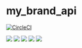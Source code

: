# my_brand_api

[![CircleCI](https://circleci.com/gh/alaintresor/my_brand_api.svg?style=shield)](https://app.circleci.com/pipelines/github/alaintresor/my_brand_api)


![](https://img.shields.io/badge/Coverage-75%25-5A7302.svg?prefix=$coverage$)
![](https://img.shields.io/badge/Coverage-85%25-83A603.svg?style=flat&logo=kotlin&logoColor=white&color=blue&prefix=$statements$)
![](https://img.shields.io/badge/Coverage-63%25-F2E96B.svg?style=social&logo=ktor&logoColor=black&color=red&prefix=$branches$)
![](https://img.shields.io/badge/Coverage-67%25-5A7302.svg?prefix=$functions$)
![](https://img.shields.io/badge/Coverage-86%25-83A603.svg?prefix=$lines$)
